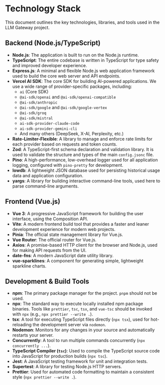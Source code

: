 # Technology Stack

This document outlines the key technologies, libraries, and tools used in the LLM Gateway project.

## Backend (Node.js/TypeScript)

*   **Node.js**: The application is built to run on the Node.js runtime.
*   **TypeScript**: The entire codebase is written in TypeScript for type safety and improved developer experience.
*   **Express.js**: A minimal and flexible Node.js web application framework used to build the core web server and API endpoints.
*   **Vercel AI SDK**: The core SDK for building AI-powered applications. We use a wide range of provider-specific packages, including:
    *   `ai` (Core SDK)
    *   `@ai-sdk/openai` and `@ai-sdk/openai-compatible`
    *   `@ai-sdk/anthropic`
    *   `@ai-sdk/google` and `@ai-sdk/google-vertex`
    *   `@ai-sdk/groq`
    *   `@ai-sdk/mistral`
    *   `ai-sdk-provider-claude-code`
    *   `ai-sdk-provider-gemini-cli`
    *   And many others (DeepSeek, X-AI, Perplexity, etc.)
*   **Rate-Limiter-Flexible**: A library to manage and enforce rate limits for each provider based on requests and token counts.
*   **Zod**: A TypeScript-first schema declaration and validation library. It is used to validate the structure and types of the main `config.jsonc` file.
*   **Pino**: A high-performance, low-overhead logger used for all application logging, configured with `pino-pretty` for development.
*   **lowdb**: A lightweight JSON database used for persisting historical usage data and application configuration.
*   **yargs**: A library for building interactive command-line tools, used here to parse command-line arguments.

## Frontend (Vue.js)

*   **Vue 3**: A progressive JavaScript framework for building the user interface, using the Composition API.
*   **Vite**: A modern frontend build tool that provides a faster and leaner development experience for modern web projects.
*   **Pinia**: The official state management library for Vue.js.
*   **Vue Router**: The official router for Vue.js.
*   **Axios**: A promise-based HTTP client for the browser and Node.js, used for making API requests from the UI.
*   **date-fns**: A modern JavaScript date utility library.
*   **vue-sparklines**: A component for generating simple, lightweight sparkline charts.

## Development & Build Tools

*   **npm**: The primary package manager for the project. `pnpm` should not be used.
*   **npx**: The standard way to execute locally installed npm package binaries. Tools like `prettier`, `tsc`, `tsx`, and `vue-tsc` should be invoked with `npx` (e.g., `npx prettier --write .`).
*   **tsx**: A tool for executing TypeScript files directly (`npx tsx`), used for hot-reloading the development server via `nodemon`.
*   **Nodemon**: Monitors for any changes in your source and automatically restarts your server.
*   **Concurrently**: A tool to run multiple commands concurrently (`npx concurrently ...`).
*   **TypeScript Compiler (`tsc`)**: Used to compile the TypeScript source code into JavaScript for production builds (`npx tsc`).
*   **Jest**: A JavaScript testing framework for unit and integration tests.
*   **Supertest**: A library for testing Node.js HTTP servers.
*   **Prettier**: Used for automated code formatting to maintain a consistent style (`npx prettier --write .`).